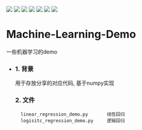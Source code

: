 ![](https://img.shields.io/badge/license-MIT-blue.svg) 
![](https://img.shields.io/badge/Python-3.6.12-blue.svg)
![](https://img.shields.io/badge/loguru-0.5.3-brightgreen.svg)
![](https://img.shields.io/badge/numpy-1.19.5-brightgreen.svg)
![](https://img.shields.io/badge/pandas-1.1.5-brightgreen.svg)
![](https://img.shields.io/badge/scikitlearn-0.24.0-brightgreen.svg)
![](https://img.shields.io/badge/matplotlib-2.1.2-brightgreen.svg)



# Machine-Learning-Demo

一些机器学习的demo

- ### 1. 背景

  用于存放分享的对应代码, 基于numpy实现

  ### 2. 文件

  ```shell
    linear_regression_demo.py		线性回归
    logisitc_regression_demo.py		逻辑回归
  ```